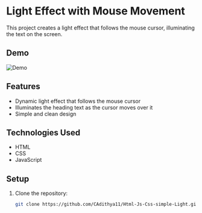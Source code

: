 # Light Effect with Mouse Movement

This project creates a light effect that follows the mouse cursor, illuminating the text on the screen.

## Demo

![Demo](demo.gif)

## Features

- Dynamic light effect that follows the mouse cursor
- Illuminates the heading text as the cursor moves over it
- Simple and clean design

## Technologies Used

- HTML
- CSS
- JavaScript

## Setup

1. Clone the repository:

   ```sh
   git clone https://github.com/CAdithya11/Html-Js-Css-simple-Light.git
